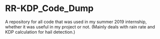 # RR-KDP_Code_Dump
A repository for all code that was used in my summer 2019 internship, whether it was useful in my project or not. (Mainly deals with rain rate and KDP calculation for hail detection.)
